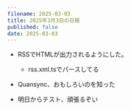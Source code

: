 ```yaml
---
filename: 2025-03-03
title: 2025年3月3日の日報
published: false
date: 2025-03-03
---
```

*   RSSでHTMLが出力されるようにした。
    
    *   rss.xml.tsでパースしてる
*   Quansync、おもしろいのを知った
    
*   明日からテスト、頑張るぞい